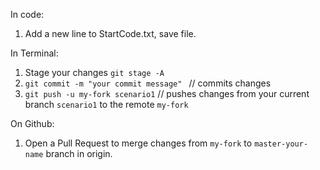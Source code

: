 In code:
1. Add a new line to StartCode.txt, save file.

In Terminal:
1. Stage your changes 
```git stage -A```
1. `git commit -m "your commit message" ` // commits changes
1. `git push -u my-fork scenario1` // pushes changes from your current branch `scenario1` to the remote `my-fork`

On Github:
1. Open a Pull Request to merge changes from `my-fork` to `master-your-name` branch in origin. 